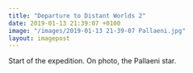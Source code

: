 ```yaml
---
title: "Departure to Distant Worlds 2"
date: 2019-01-13 21:39:07 +0100
image: "/images/2019-01-13 21-39-07 Pallaeni.jpg"
layout: imagepost
---
```


Start of the expedition. On photo, the Pallaeni star.